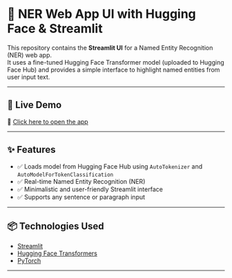 # 🧠 NER Web App UI with Hugging Face & Streamlit

This repository contains the **Streamlit UI** for a Named Entity Recognition (NER) web app.  
It uses a fine-tuned Hugging Face Transformer model (uploaded to Hugging Face Hub) and provides a simple interface to highlight named entities from user input text.

---

## 🚀 Live Demo

🔗 [Click here to open the app](https://ner-model-002-arunnivaas.streamlit.app/)

---

## ✨ Features

- ✅ Loads model from Hugging Face Hub using `AutoTokenizer` and `AutoModelForTokenClassification`
- ✅ Real-time Named Entity Recognition (NER)
- ✅ Minimalistic and user-friendly Streamlit interface
- ✅ Supports any sentence or paragraph input

---

## 📦 Technologies Used

- [Streamlit](https://streamlit.io/)
- [Hugging Face Transformers](https://huggingface.co/transformers/)
- [PyTorch](https://pytorch.org/)

---

